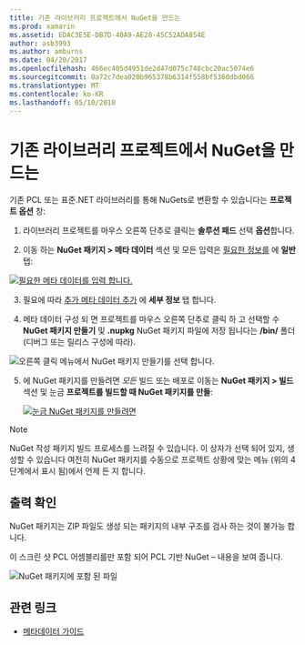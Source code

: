 ```yaml
---
title: 기존 라이브러리 프로젝트에서 NuGet을 만드는
ms.prod: xamarin
ms.assetid: EDAC3E5E-DB7D-40A9-AE28-45C52ADA854E
author: asb3993
ms.author: amburns
ms.date: 04/20/2017
ms.openlocfilehash: 466ec405d4951de2d47d075c748cbc20ac5074e6
ms.sourcegitcommit: 0a72c7dea020b965378b6314f558bf5360dbd066
ms.translationtype: MT
ms.contentlocale: ko-KR
ms.lasthandoff: 05/10/2018
---
```

# <a name="creating-a-nuget-from-existing-library-projects"></a>기존 라이브러리 프로젝트에서 NuGet을 만드는

기존 PCL 또는 표준.NET 라이브러리를 통해 NuGets로 변환할 수 있습니다는 **프로젝트 옵션** 창:

1. 라이브러리 프로젝트를 마우스 오른쪽 단추로 클릭는 **솔루션 패드** 선택 **옵션**합니다.

2. 이동 하는 **NuGet 패키지 > 메타 데이터** 섹션 및 모든 입력은 [필요한 정보를](~/cross-platform/app-fundamentals/nuget-multiplatform-libraries/metadata.md) 에 **일반** 탭:

  [![](existing-library-images/existing-metadata-sml.png "필요한 메타 데이터를 입력 합니다.")](existing-library-images/existing-metadata.png#lightbox)

3. 필요에 따라 [추가 메타 데이터 추가](~/cross-platform/app-fundamentals/nuget-multiplatform-libraries/metadata.md) 에 **세부 정보** 탭 합니다.

4. 메타 데이터 구성 되 면 프로젝트를 마우스 오른쪽 단추로 클릭 하 고 선택할 수 **NuGet 패키지 만들기** 및 **.nupkg** NuGet 패키지 파일에 저장 됩니다는 **/bin/** 폴더 (디버그 또는 릴리스 구성에 따라).

  ![](existing-library-images/create-nuget-package.png "오른쪽 클릭 메뉴에서 NuGet 패키지 만들기를 선택 합니다.")

5. 에 NuGet 패키지를 만들려면 _모든_ 빌드 또는 배포로 이동는 **NuGet 패키지 > 빌드** 섹션 및 눈금 **프로젝트를 빌드할 때 NuGet 패키지를 만들**:

    [![](existing-library-images/existing-tickbox-sml.png "눈금 NuGet 패키지를 만들려면")](existing-library-images/existing-tickbox.png#lightbox)

> [!NOTE]
> NuGet 작성 패키지 빌드 프로세스를 느려질 수 있습니다. 이 상자가 선택 되어 있지, 생성할 수 있습니다 여전히 NuGet 패키지를 수동으로 프로젝트 상황에 맞는 메뉴 (위의 4 단계에서 표시 됨)에서 언제 든 지 합니다.

## <a name="verifying-the-output"></a>출력 확인

NuGet 패키지는 ZIP 파일도 생성 되는 패키지의 내부 구조를 검사 하는 것이 불가능 합니다.

이 스크린 샷 PCL 어셈블리를만 포함 되어 PCL 기반 NuGet – 내용을 보여 줍니다.

![](existing-library-images/nuget-output.png "NuGet 패키지에 포함 된 파일")


## <a name="related-links"></a>관련 링크

- [메타데이터 가이드](~/cross-platform/app-fundamentals/nuget-multiplatform-libraries/metadata.md)
